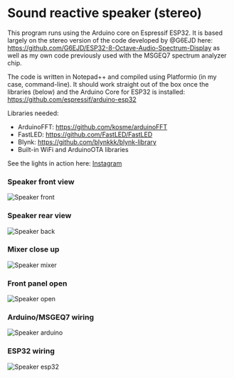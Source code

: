 # Sound reactive speaker (stereo)

This program runs using the Arduino core on Espressif ESP32. It is based largely on the stereo version of the code developed by @G6EJD here: https://github.com/G6EJD/ESP32-8-Octave-Audio-Spectrum-Display as well as my own code previously used with the MSGEQ7 spectrum analyzer chip.

The code is written in Notepad++ and compiled using Platformio (in my case, command-line). It should work straight out of the box once the libraries (below) and the Arduino Core for ESP32 is installed: https://github.com/espressif/arduino-esp32

Libraries needed:

- ArduinoFFT: https://github.com/kosme/arduinoFFT
- FastLED: https://github.com/FastLED/FastLED
- Blynk: https://github.com/blynkkk/blynk-library
- Built-in WiFi and ArduinoOTA libraries

See the lights in action here: [Instagram](https://www.instagram.com/p/BfJb-3ajXb_/)

### Speaker front view
![Speaker front](./img/speaker_front.jpg)

### Speaker rear view
![Speaker back](./img/speaker_back.jpg)

### Mixer close up
![Speaker mixer](./img/speaker_mixer.jpg)

### Front panel open
![Speaker open](./img/speaker_inside.jpg)

### Arduino/MSGEQ7 wiring
![Speaker arduino](./img/speaker_arduino.jpg)

### ESP32 wiring
![Speaker esp32](./img/speaker_esp32.jpg)
